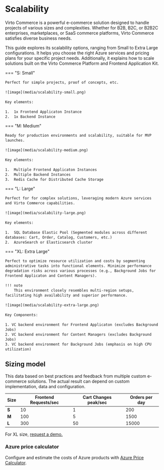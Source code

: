 # Scalability

Virto Commerce is a powerful e-commerce solution designed to handle projects of various sizes and complexities. Whether for B2B, B2C, or B2B2C enterprises, marketplaces, or SaaS commerce platforms, Virto Commerce satisfies diverse business needs.

This guide explores its scalability options, ranging from Small to Extra Large configurations. It helps you choose the right Azure services and pricing plans for your specific project needs. Additionally, it explains how to scale solutions built on the Virto Commerce Platform and Frontend Application Kit.

=== "S: Small"

    Perfect for simple projects, proof of concepts, etc.

    ![image](media/scalability-small.png) 

    Key elements:
    
    1.	1x Frontend Applicaton Instance
    2.	1x Backend Instance

=== "M: Medium"

    Ready for production environments and scalability, suitable for MVP launches.

    ![image](media/scalability-medium.png) 

    Key elements:

    1.	Multiple Frontend Applicaton Instances
    2.	Multiple Backend Instances
    3.	Redis Cache for Distributed Cache Storage

=== "L: Large"

    Perfect for for complex solutions, leveraging modern Azure services and Virto Commerce capabilities.

    ![image](media/scalability-large.png) 

    Key elements:

    1.	SQL Database Elastic Pool (Segmented modules across different databases: Cart, Order, Catalog, Customers, etc.)
    2.	AzureSearch or Elasticsearch cluster


=== "XL: Extra Large"

    Perfect to optimize resource utilization and costs by segmenting administrative tasks into functional elements. Minimize performance degradation risks across various processes (e.g., Background Jobs for Frontend Applicaton and Content Managers). 

    !!! note
        This environment closely resembles multi-region setups, facilitating high availability and superior performance. 

    ![image](media/scalability-extra-large.png) 

    Key Components:

    1. VC backend environment for Frontend Applicaton (excludes Background Jobs)
    2. VC backend environment for Content Managers (excludes Background Jobs)
    3. VC backend environment for Background Jobs (emphasis on high CPU utilization)

## Sizing model

This data based on best practices and feedback from multiple custom e-commerce solutions. The actual result can depend on custom implementation, data and configuration.

|**Size**|**Frontend Requests/sec**|**Cart Changes peak/sec**|**Orders per day**|
| --- | --- | --- | --- |
|**S**|10|1|200|
|**M**|100|5|1500|
|**L**|300|50|15000|

For XL size, [request a demo.](https://virtocommerce.com/request-demo)

### Azure price calculator

Сonfigure and estimate the costs of Azure products with [Azure Price Calculator](https://azure.microsoft.com/en-us/pricing/calculator/).
